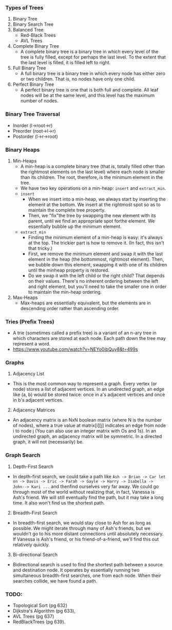 ### Types of Trees
1. Binary Tree
2. Binary Search Tree
3. Balanced Tree
    - Red-Black Trees
    - AVL Trees
4. Complete Binary Tree
    - A complete binary tree is a binary tree in which every level of the tree is fully filled, except for perhaps the last level. To the extent that the last level is filled, it is filled left to right.
5. Full Binary Tree
    - A full binary tree is a binary tree in which every node has either zero or two children. That is, no nodes have
only one child.
6. Perfect Binary Tree
    - A perfect binary tree is one that is both full and complete. All leaf nodes will be at the same level, and this level has the maximum number of nodes.


### Binary Tree Traversal
- Inorder (l->root->r)
- Preorder  (root->l->r)
- Postorder (l->r->root)

### Binary Heaps 
1. Min-Heaps
    - A min-heap is a complete binary tree (that is, totally filled other than the rightmost elements on the last level) where each node is smaller than its children. The root, therefore, is the minimum element in the tree.
    - We have two key operations on a min-heap: `insert` and `extract_min`.
    - `insert`
        - When we insert into a min-heap, we always start by inserting the element at the bottom. We insert at the rightmost spot so as to maintain the complete tree property.
        - Then, we "fix"the tree by swapping the new element with its parent, until we find an appropriate spot forthe element. We essentially bubble up the minimum element.
    - `extract_min`
        - Finding the minimum element of a min-heap is easy: it's always at the top. The trickier part is how to remove it. (In fact, this isn't that tricky.)
        - First, we remove the minimum element and swap it with the last element in the heap (the bottommost, rightmost element). Then, we bubble down this element, swapping it with one of its children until the minheap property is restored.
        - Do we swap it with the left child or the right child? That depends on their values. There's no inherent ordering between the left and right element, but you'll need to take the smaller one in order to maintain
the min-heap ordering.
2. Max-Heaps
    - Max-heaps are essentially equivalent, but the elements are in descending order rather than ascending order.

### Tries (Prefix Trees)
- A trie (sometimes called a prefix tree) is a variant of an n-ary tree in which characters are stored at each node. Each path down the tree may
represent a word. 
- https://www.youtube.com/watch?v=NEYo0ibQuy8&t=499s



### Graphs
1. Adjacency List
- This is the most common way to represent a graph. Every vertex (or node) stores a list of adjacent vertices. In an undirected graph, an edge like (a, b) would be stored twice: once in a's adjacent vertices and once in b's adjacent vertices.
2. Adjacency Matrices
- An adjacency matrix is an NxN boolean matrix (where N is the number of nodes), where a true value at matrix[i][j] indicates an edge from node i to node j (You can also use an integer matrix with Os and 1s). In an undirected graph, an adjacency matrix will be symmetric. In a directed graph, it will not (necessarily) be.

### Graph Search
1. Depth-First Search
- In depth-first search, we could take a path like `Ash -> Brian -> Car let on -> Davis -> Eric
-> Farah -> Gayle -> Harry -> Isabella -> John·-> Kari ...` and thenfind ourselves very
far away. We could go through most of the world without realizing that, in fact, Vanessa is Ash's friend. We will still eventually find the path, but it may take a long time. It also won't find us the shortest path.
2. Breadth-First Search
- In breadth-first search, we would stay close to Ash for as long as possible. We might iterate through many of Ash's friends, but we wouldn't go to his more distant connections until absolutely necessary. lf Vanessa is Ash's friend, or his friend-of-a-friend, we'll find this out relatively quickly.
3. Bi-directional Search
- Bidirectional search is used to find the shortest path between a source and destination node. It operates by essentially running two simultaneous breadth-first searches, one from each node. When their searches collide, we have found a path.


### TODO:
- Topological Sort (pg 632)
- Dijkstra's Algorithm (pg 633), 
- AVL Trees (pg 637)
- RedBlackTrees (pg 639).